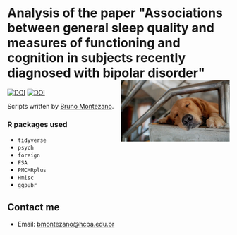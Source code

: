 # Analysis of the paper "Associations between general sleep quality and measures of functioning and cognition in subjects recently diagnosed with bipolar disorder" <a href='https://github.com/brunomontezano/brain-imaging-training/'><img src='dog_sleeping.jpg' align="right" height="139" /></a>

[![DOI](https://img.shields.io/badge/DOI-10.1101%2F2022.07.24.22277972-blue)](https://doi.org/10.1101/2022.07.24.22277972)
[![DOI](https://zenodo.org/badge/517406156.svg)](https://zenodo.org/badge/latestdoi/517406156)


Scripts written by [Bruno Montezano](https://orcid.org/0000-0002-4627-1776).

### R packages used

- `tidyverse`
- `psych`
- `foreign`
- `FSA`
- `PMCMRplus`
- `Hmisc`
- `ggpubr`

## Contact me

- Email: [bmontezano@hcpa.edu.br](mailto:bmontezano@hcpa.edu.br)
